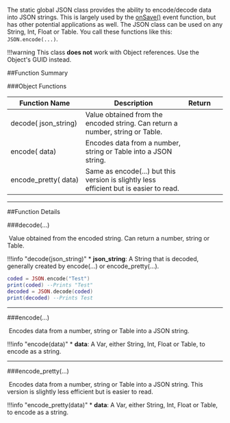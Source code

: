 The static global JSON class provides the ability to encode/decode data into JSON strings. This is largely used by the [onSave()](../event/#onsave) event function, but has other potential applications as well. The JSON class can be used on any String, Int, Float or Table. You call these functions like this: `JSON.encode(...)`.

!!!warning
    This class **does not** work with Object references. Use the Object's GUID instead.



##Function Summary

###Object Functions

Function Name | Description | Return | &nbsp;
-- | -- | -- | --:
decode([<span class="tag str"></span>](../types/)&nbsp;json_string) | Value obtained from the encoded string. Can return a number, string or Table. | [<span class="ret var"></span>](../types/) | [<span class="i"></span>](#decode)
encode([<span class="tag var"></span>](../types/)&nbsp;data) | Encodes data from a number, string or Table into a JSON string. | [<span class="ret str"></span>](../types/) | [<span class="i"></span>](#encode)
encode_pretty([<span class="tag var"></span>](../types/)&nbsp;data) | Same as encode(...) but this version is slightly less efficient but is easier to read. | [<span class="ret str"></span>](../types/) | [<span class="i"></span>](#encode_pretty)

---


##Function Details

###decode(...)

[<span class="ret var"></span>](../types/)&nbsp;Value obtained from the encoded string. Can return a number, string or Table.

!!!info "decode(json_string)"
    * [<span class="tag str"></span>](../types/) **json_string**: A String that is decoded, generally created by encode(...) or encode_pretty(...).

``` Lua
coded = JSON.encode("Test")
print(coded) --Prints "Test"
decoded = JSON.decode(coded)
print(decoded) --Prints Test
```

---


###encode(...)

[<span class="ret str"></span>](../types/)&nbsp;Encodes data from a number, string or Table into a JSON string.

!!!info "encode(data)"
    * [<span class="tag var"></span>](../types/) **data**: A Var, either String, Int, Float or Table, to encode as a string.

---


###encode_pretty(...)

[<span class="ret str"></span>](../types/)&nbsp;Encodes data from a number, string or Table into a JSON string. This version is slightly less efficient but is easier to read.

!!!info "encode_pretty(data)"
    * [<span class="tag var"></span>](../types/) **data**: A Var, either String, Int, Float or Table, to encode as a string.
